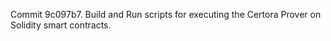 Commit 9c097b7.                    Build and Run scripts for executing the Certora Prover on Solidity smart contracts.